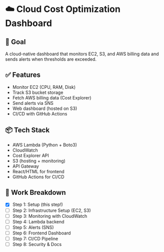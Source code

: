 # ☁️ Cloud Cost Optimization Dashboard

## 🎯 Goal
A cloud-native dashboard that monitors EC2, S3, and AWS billing data and sends alerts when thresholds are exceeded.

## ✅ Features
- Monitor EC2 (CPU, RAM, Disk)
- Track S3 bucket storage
- Fetch AWS billing data (Cost Explorer)
- Send alerts via SNS
- Web dashboard (hosted on S3)
- CI/CD with GitHub Actions

## 📦 Tech Stack
- AWS Lambda (Python + Boto3)
- CloudWatch
- Cost Explorer API
- S3 (hosting + monitoring)
- API Gateway
- React/HTML for frontend
- GitHub Actions for CI/CD

## 🚧 Work Breakdown
- [x] Step 1: Setup (this step!)
- [ ] Step 2: Infrastructure Setup (EC2, S3)
- [ ] Step 3: Monitoring with CloudWatch
- [ ] Step 4: Lambda backend
- [ ] Step 5: Alerts (SNS)
- [ ] Step 6: Frontend Dashboard
- [ ] Step 7: CI/CD Pipeline
- [ ] Step 8: Security & Docs
